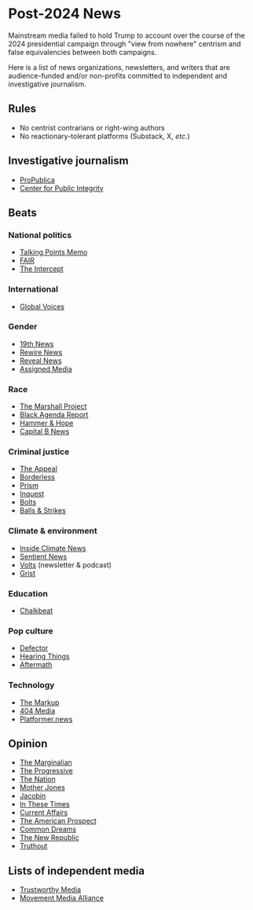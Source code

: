 # Post-2024 News
Mainstream media failed to hold Trump to account over the course of the 2024 presidential campaign through "view from nowhere" centrism and false equivalencies between both campaigns.

Here is a list of news organizations, newsletters, and writers that are audience-funded and/or non-profits committed to independent and investigative journalism.

## Rules
* No centrist contrarians or right-wing authors
* No reactionary-tolerant platforms (Substack, X, *etc*.)

## Investigative journalism
* [ProPublica](https://www.propublica.org/)
* [Center for Public Integrity](https://publicintegrity.org/) 

## Beats

### National politics
* [Talking Points Memo](https://talkingpointsmemo.com/)
* [FAIR](https://fair.org/)
* [The Intercept](https://theintercept.com/)

### International
* [Global Voices](https://globalvoices.org/)

### Gender
* [19th News](https://19thnews.org/)
* [Rewire News](https://rewirenewsgroup.com/)
* [Reveal News](https://revealnews.org/)
* [Assigned Media](https://www.assignedmedia.org/)

### Race
* [The Marshall Project](https://www.themarshallproject.org/)
* [Black Agenda Report](https://www.blackagendareport.com/)
* [Hammer & Hope](https://hammerandhope.org/)
* [Capital B News](https://capitalbnews.org/)

### Criminal justice
* [The Appeal](https://theappeal.org/)
* [Borderless](https://borderlessmag.org/)
* [Prism](https://prismreports.org/)
* [Inquest](https://inquest.org/)
* [Bolts](https://boltsmag.org/)
* [Balls & Strikes](ballsandstrikes.org)

### Climate & environment
* [Inside Climate News](https://insideclimatenews.org/)
* [Sentient News](https://sentientmedia.org/)
* [Volts](https://www.volts.wtf/) (newsletter & podcast)
* [Grist](https://grist.org/)

### Education
* [Chalkbeat](https://www.chalkbeat.org/)

### Pop culture
* [Defector](https://defector.com/)
* [Hearing Things](https://www.hearingthings.co/)
* [Aftermath](https://aftermath.site/)

### Technology
* [The Markup](https://themarkup.org/)
* [404 Media](https://www.404media.co/)
* [Platformer.news](https://platformer.news/)

## Opinion
* [The Marginalian](https://www.themarginalian.org/)
* [The Progressive](https://progressive.org/)
* [The Nation](https://www.thenation.com/)
* [Mother Jones](https://www.motherjones.com/)
* [Jacobin](https://jacobinmag.com/)
* [In These Times](http://inthesetimes.com/)
* [Current Affairs](https://www.currentaffairs.org/)
* [The American Prospect](https://prospect.org/)
* [Common Dreams](https://www.commondreams.org/)
* [The New Republic](https://newrepublic.com/)
* [Truthout](https://truthout.org/)

## Lists of independent media
* [Trustworthy Media](https://www.trustworthymedia.org/list-of-independent-media/)
* [Movement Media Alliance](https://movement-media.org/)
